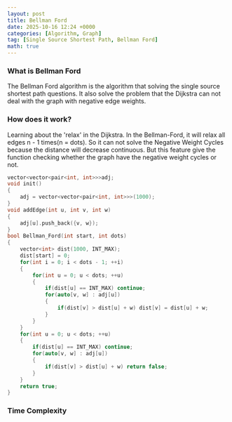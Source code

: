 ```yaml
---
layout: post
title: Bellman Ford
date: 2025-10-16 12:24 +0000
categories: [Algorithm, Graph]
tag: [Single Source Shortest Path, Bellman Ford]
math: true
---
```


### **What is Bellman Ford**

The Bellman Ford algorithm is the algorithm that solving the single source shortest path questions. It also solve the problem that the Dijkstra can not deal with the graph with negative edge weights.

### **How does it work?**

Learning about the 'relax' in the Dijkstra. In the Bellman-Ford, it will relax all edges n - 1 times(n = dots). So it can not solve the Negative Weight Cycles because the distance will decrease continuous. But this feature give the function checking whether the graph have the negative weight cycles or not.

```c++
vector<vector<pair<int, int>>>adj;
void init()
{
    adj = vector<vector<pair<int, int>>>(1000);
}
void addEdge(int u, int v, int w)
{
    adj[u].push_back({v, w});
}
bool Bellman_Ford(int start, int dots)
{
    vector<int> dist(1000, INT_MAX);
    dist[start] = 0;
    for(int i = 0; i < dots - 1; ++i)
    {
        for(int u = 0; u < dots; ++u)
        {
            if(dist[u] == INT_MAX) continue;
            for(auto[v, w] : adj[u])
            {
                if(dist[v] > dist[u] + w) dist[v] = dist[u] + w;
            }
        }
    }
    for(int u = 0; u < dots; ++u)
    {
        if(dist[u] == INT_MAX) continue;
        for(auto[v, w] : adj[u])
        {
            if(dist[v] > dist[u] + w) return false;
        }
    }
    return true;
}
```

### **Time Complexity**
